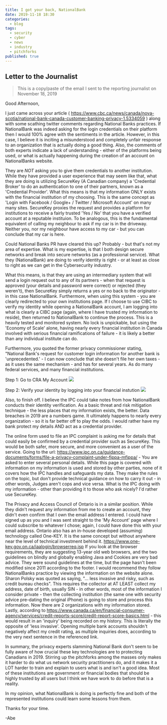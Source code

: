 ```yaml
---
title: I got your back, NationalBank
date: 2019-11-18 18:30
categories:
  - blog
tags:
  - security
  - cyber
  - news
  - industry
  - pitchforks
published: true
---
```

## Letter to the Journalist

> This is a copy/paste of the email I sent to the reporting journalist on November 18, 2019

Good Afternoon, 

I just came across your article ( https://www.cbc.ca/news/canada/nova-scotia/national-bank-canada-customer-banking-privacy-1.5334059 ) along with some scathing twitter comments regarding National Banks practices.  If NationalBank was indeed asking for the login credentials on their platform then I would 100% agree with the sentiments in the article.  However, in this case, I believe it is inciting a misunderstood and completely unfair response to an organization that is actually doing a good thing.  Also, the comments of both experts indicate a lack of understanding - either of the platforms being used, or what is actually happening during the creation of an account on NationalBanks website.

They are *NOT* asking you to give them credentials to another institution.  While they have provided a user experience that may seem like that, what they are doing is utilizing SecureKey (A Canadian company) a 'Credential Broker' to do an authentication to one of their partners, known as a 'Credential Provider'.  What this means is that my information ONLY exists with the financial institution of my choosing.  This is the same concept as 'Login with Facebook / Google+ / Twitter / Microsoft Account' on many many sites.  SecureKey proxies the request and provides a platform for institutions to receive a fairly trusted 'Yes / No' that you have a verified account at a reputable instituion.  To be analogous, this is the fundamental equivalent of calling my neighbour to ask if my car is in the driveway.  Neither you, nor my neighbour have access to my car - but you can conclude that my car is here. 

Could National Banks PR have cleared this up?  Probably - but that's not my area of expertise.  What is my expertise, is that I both design secure networks and break into secure networks (as a professional service).  What they (NationalBank) are doing to verify identity is right - or at least as close to right as we can get in the Cybersecurity industry.

What this means, is that they are using an intermediary system that will send a login request out to any of its partners - when that request is approved (your details and password were correct) or rejected (they weren't), then SecureKey simply returns a yes or no back to the originator - in this case NationalBank.  Furthermore, when using this system - you are clearly redirected to your own institutions page.  If I choose to use CIBC to verify my identity while opening a NationalBank account, I am logging into what is clearly a CIBC page (again, where I have trusted my information to reside), then returned to NationalBank to continue the process.  This is a heavily tested and monitored system.  No lock is unpickable, but using the 'Economy of Scale' alone, having nearly every financial institution in Canada involved with serious financial ramifications of failure - it is likely a better than any individual institute can do. 

Furthermore, you quoted the former privacy commissioner stating, "National Bank's request for customer login information for another bank is 'unprecedented.' - I can now conclude that she doesn't file her own taxes - as it uses the same mechanism - and has for several years.  As do many federal services, and many financial institutions.

Step 1:  Go to CRA My Account
![](2019-11-18-13-46-05.png)

Step 2:  Verify your identity by logging into your financial instution
![](2019-11-18-13-46-19.png)


Also, to finish off.  I believe the IPC could take notes from how NationalBank conducts their identity verification.  As a basic threat and risk mitigation technique - the less places that my information exists, the better.  Data breaches in 2019 are a numbers game.  It ultimately happens to nearly every organization - so it is far better off to play the odds.  I would rather have my bank protect my details AND act as a credential provider. 

The online form used to file an IPC complaint is asking me for details that could easily be confirmed by a credential provider such as SecureKey.  This would be both safer, more secure, and more convenient as a user of the service.  Going to the url: https://www.ipc.on.ca/guidance-documents/forms/file-a-privacy-complaint-under-fippa-mfippa/ - You are asked to enter several personal details.  While this page is covered with information on my information is used and stored by other parties, none of it covers how the IPC handles and safeguards my data.  They make the rules on the topic, but don't provide technical guidance on how to carry it out - in other words, Judges aren't cops and vice versa. What is the IPC doing with my information - other than providing it to those who ask nicely?  I'd rather use SecureKey. 

The Privacy and Access Council of Ontario is in a similar position.  While they didn't request any information from me to create an account, they didn't even confirm that I own the email address I entered.   I could have signed up as you and I was sent straight to the 'My Account' page where I could subscribe to whatever I chose; again, I could have done this with your email address.  Ontario also has an in-house developed (assuming) technology called One-KEY.  It is the same concept but without anywhere near the level of technical investment behind it.  https://www.one-key.gov.on.ca/iaalogin/browserreq.jsp  If you look at the browser requirements, they are suggesting 13-year old web browsers, and the two guidelines on blindly and globally enabling Java and Cookies are very bad advice.  They were sound guidelines at the time, but the page hasn't been modified since 2011 according to the footer.  I would recommend they follow NationalBanks practice by viewing the information on the website alone.  Sharon Polsky was quoted as saying, "... less invasive and risky, such as credit bureau checks".  This requires the collector at AT LEAST collect my address, date of birth, usually SIN - in other words, most of the information I consider private - then the collecting institution (the same one with security advice pre-dating the original iPhone) is going to store and process this information.  Now there are 2 organizations with my information stored.  Lastly, according to https://www.canada.ca/en/financial-consumer-agency/services/credit-reports-score/credit-report-score-basics.html - this would result in an 'inquiry' being recorded on my history.  This is literally the opposite of 'less invasive'.  Opening multiple bank accounts shouldn't negatively affect my credit rating, as multiple inquiries does, according to the very next sentence in the referenced link.

In summary, the privacy experts slamming National Bank don't seem to be fully aware of how crucial these key technologies are to protecting Canadians in 2019.  Stirring up the pitchforks among the masses only makes it harder to do what us network security practitioners do, and it makes it a LOT harder to train and explain to users what is and isn't a good idea.  Most of these institutions are government or financial bodies that should be highly trusted by all users but I think we have work to do before that is a reality.

In my opinion, what NationalBank is doing is perfectly fine and both of the represented institutions could learn some lessons from them.  

Thanks for your time. 

-Abe